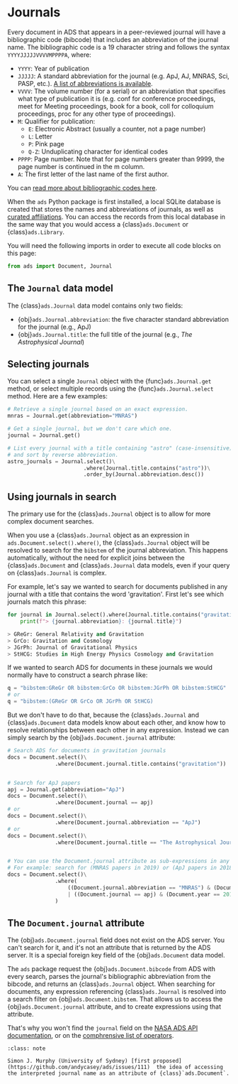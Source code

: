 # Journals

Every document in ADS that appears in a peer-reviewed journal will have a bibliographic code (bibcode) that includes an abbreviation of the journal name. The bibliographic code is a 19 character string and follows the syntax `YYYYJJJJJVVVVMPPPPA`, where:

- `YYYY`: Year of publication
- `JJJJJ`: A standard abbreviation for the journal (e.g. ApJ, AJ, MNRAS, Sci, PASP, etc.). [A list of abbreviations is available](https://adsabs.harvard.edu/abs_doc/journals1.html#).
- `VVVV`: The volume number (for a serial) or an abbreviation that specifies what type of publication it is (e.g. conf for conference proceedings, meet for Meeting proceedings, book for a book, coll for colloquium proceedings, proc for any other type of proceedings).
- `M`: Qualifier for publication:
    - `E`: Electronic Abstract (usually a counter, not a page number)
    - `L`: Letter
    - `P`: Pink page
    - `Q-Z`: Unduplicating character for identical codes
- `PPPP`: Page number. Note that for page numbers greater than 9999, the page number is continued in the m column.
- `A`: The first letter of the last name of the first author.

You can [read more about bibliographic codes here](https://ui.adsabs.harvard.edu/help/actions/bibcode). 

When the `ads` Python package is first installed, a local SQLite database is created that stores the names and abbreviations of journals, as well as [curated affiliations](affiliations). You can access the records from this local database in the same way that you would access a {class}`ads.Document` or {class}`ads.Library`.

You will need the following imports in order to execute all code blocks on this page:
```python
from ads import Document, Journal
```

## The `Journal` data model

The {class}`ads.Journal` data model contains only two fields:

- {obj}`ads.Journal.abbreviation`: the five character standard abbreviation for the journal (e.g., ApJ)
- {obj}`ads.Journal.title`: the full title of the journal (e.g., _The Astrophysical Journal_)

## Selecting journals

You can select a single `Journal` object with the {func}`ads.Journal.get` method, or select multiple records using the {func}`ads.Journal.select` method. Here are a few examples:

```python
# Retrieve a single journal based on an exact expression.
mnras = Journal.get(abbreviation="MNRAS")

# Get a single journal, but we don't care which one.
journal = Journal.get()

# List every journal with a title containing "astro" (case-insensitive),
# and sort by reverse abbreviation.
astro_journals = Journal.select()\
                        .where(Journal.title.contains("astro"))\
                        .order_by(Journal.abbreviation.desc())
```

## Using journals in search

The primary use for the {class}`ads.Journal` object is to allow for more complex document searches. 

When you use a {class}`ads.Journal` object as an expression in `ads.Document.select().where()`, the
{class}`ads.Journal` object will be resolved to search for the `bibstem` of the journal abbreviation.
This happens automatically, without the need for explicit joins between the {class}`ads.Document` and
{class}`ads.Journal` data models, even if your query on {class}`ads.Journal` is complex.

For example, let's say we wanted to search for documents published in any journal with a title that 
contains the word 'gravitation'. First let's see which journals match this phrase:

```python
for journal in Journal.select().where(Journal.title.contains("gravitation")):
    print(f"> {journal.abbreviation}: {journal.title}")

> GReGr: General Relativity and Gravitation
> GrCo: Gravitation and Cosmology
> JGrPh: Journal of Gravitational Physics
> StHCG: Studies in High Energy Physics Cosmology and Gravitation
```

If we wanted to search ADS for documents in these journals we would normally have to construct a
search phrase like:

```python
q = "bibstem:GReGr OR bibstem:GrCo OR bibstem:JGrPh OR bibstem:StHCG"
# or
q = "bibstem:(GReGr OR GrCo OR JGrPh OR StHCG)
```

But we don't have to do that, because the {class}`ads.Journal` and {class}`ads.Document` data
models know about each other, and know how to resolve relationships between each other in any
expression. Instead we can simply search by the {obj}`ads.Document.journal` attribute:

```python
# Search ADS for documents in gravitation journals
docs = Document.select()\
               .where(Document.journal.title.contains("gravitation"))


# Search for ApJ papers
apj = Journal.get(abbreviation="ApJ")
docs = Document.select()\
               .where(Document.journal == apj)
# or
docs = Document.select()\
               .where(Document.journal.abbreviation == "ApJ")
# or
docs = Document.select()\
               .where(Document.journal.title == "The Astrophysical Journal")


# You can use the Document.journal attribute as sub-expressions in any complex query.
# For example: search for (MNRAS papers in 2019) or (ApJ papers in 2018)
docs = Document.select()\
               .where(
                   ((Document.journal.abbreviation == "MNRAS") & (Document.year == 2019))
                   | ((Document.journal == apj) & (Document.year == 2018))
               )
```


## The `Document.journal` attribute

The {obj}`ads.Document.journal` field does not exist on the ADS server. You can't search for it,
and it's not an attribute that is returned by the ADS server. It is a special foreign key field 
of the {obj}`ads.Document` data model.

The `ads` package request the {obj}`ads.Document.bibcode` from ADS with every search, parses 
the journal's bibliographic abbreviation from the bibcode, and returns an {class}`ads.Journal` object. 
When searching for documents, any expression referencing {class}`ads.Journal` is resolved into a search filter on {obj}`ads.Document.bibstem`. That allows us to access the {obj}`ads.Document.journal` attribute, and to create expressions using that attribute. 

That's why you won't find the `journal` field on the [NASA ADS API documentation](http://adsabs.github.io/help/api/api-docs.html),
or on the [comphrensive list of operators](https://ui.adsabs.harvard.edu/help/search/comprehensive-solr-term-list).


```{admonition} Contributions
:class: note

Simon J. Murphy (University of Sydney) [first proposed](https://github.com/andycasey/ads/issues/111)  the idea of accessing the interpreted journal name as an attribute of {class}`ads.Document`.
```